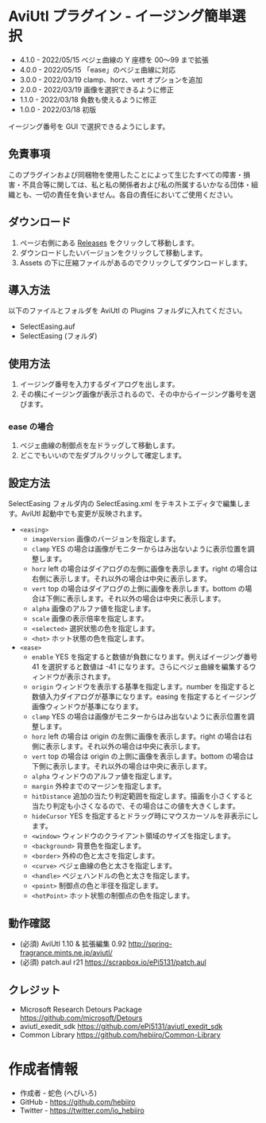 ﻿# AviUtl プラグイン - イージング簡単選択

* 4.1.0 - 2022/05/15 ベジェ曲線の Y 座標を 00～99 まで拡張
* 4.0.0 - 2022/05/15 「ease」のベジェ曲線に対応
* 3.0.0 - 2022/03/19 clamp、horz、vert オプションを追加
* 2.0.0 - 2022/03/19 画像を選択できるように修正
* 1.1.0 - 2022/03/18 負数も使えるように修正
* 1.0.0 - 2022/03/18 初版

イージング番号を GUI で選択できるようにします。

## 免責事項

このプラグインおよび同梱物を使用したことによって生じたすべての障害・損害・不具合等に関しては、私と私の関係者および私の所属するいかなる団体・組織とも、一切の責任を負いません。各自の責任においてご使用ください。

## ダウンロード

1. ページ右側にある [Releases](/../../releases) をクリックして移動します。
2. ダウンロードしたいバージョンをクリックして移動します。
3. Assets の下に圧縮ファイルがあるのでクリックしてダウンロードします。

## 導入方法

以下のファイルとフォルダを AviUtl の Plugins フォルダに入れてください。
* SelectEasing.auf
* SelectEasing (フォルダ)

## 使用方法

1. イージング番号を入力するダイアログを出します。
2. その横にイージング画像が表示されるので、その中からイージング番号を選びます。

### ease の場合

1. ベジェ曲線の制御点を左ドラッグして移動します。
2. どこでもいいので左ダブルクリックして確定します。

## 設定方法

SelectEasing フォルダ内の SelectEasing.xml をテキストエディタで編集します。AviUtl 起動中でも変更が反映されます。

* ```<easing>```
	* ```imageVersion``` 画像のバージョンを指定します。
	* ```clamp``` YES の場合は画像がモニターからはみ出ないように表示位置を調整します。
	* ```horz``` left の場合はダイアログの左側に画像を表示します。right の場合は右側に表示します。それ以外の場合は中央に表示します。
	* ```vert``` top の場合はダイアログの上側に画像を表示します。bottom の場合は下側に表示します。それ以外の場合は中央に表示します。
	* ```alpha``` 画像のアルファ値を指定します。
	* ```scale``` 画像の表示倍率を指定します。
	* ```<selected>``` 選択状態の色を指定します。
	* ```<hot>``` ホット状態の色を指定します。
* ```<ease>```
	* ```enable``` YES を指定すると数値が負数になります。例えばイージング番号 41 を選択すると数値は -41 になります。さらにベジェ曲線を編集するウィンドウが表示されます。
	* ```origin``` ウィンドウを表示する基準を指定します。number を指定すると数値入力ダイアログが基準になります。easing を指定するとイージング画像ウィンドウが基準になります。
	* ```clamp``` YES の場合は画像がモニターからはみ出ないように表示位置を調整します。
	* ```horz``` left の場合は origin の左側に画像を表示します。right の場合は右側に表示します。それ以外の場合は中央に表示します。
	* ```vert``` top の場合は origin の上側に画像を表示します。bottom の場合は下側に表示します。それ以外の場合は中央に表示します。
	* ```alpha``` ウィンドウのアルファ値を指定します。
	* ```margin``` 外枠までのマージンを指定します。
	* ```hitDistance``` 追加の当たり判定範囲を指定します。描画を小さくすると当たり判定も小さくなるので、その場合はこの値を大きくします。
	* ```hideCursor``` YES を指定するとドラッグ時にマウスカーソルを非表示にします。
	* ```<window>``` ウィンドウのクライアント領域のサイズを指定します。
	* ```<background>``` 背景色を指定します。
	* ```<border>``` 外枠の色と太さを指定します。
	* ```<curve>``` ベジェ曲線の色と太さを指定します。
	* ```<handle>``` ベジェハンドルの色と太さを指定します。
	* ```<point>``` 制御点の色と半径を指定します。
	* ```<hotPoint>``` ホット状態の制御点の色を指定します。

## 動作確認

* (必須) AviUtl 1.10 & 拡張編集 0.92 http://spring-fragrance.mints.ne.jp/aviutl/
* (必須) patch.aul r21 https://scrapbox.io/ePi5131/patch.aul

## クレジット

* Microsoft Research Detours Package https://github.com/microsoft/Detours
* aviutl_exedit_sdk https://github.com/ePi5131/aviutl_exedit_sdk
* Common Library https://github.com/hebiiro/Common-Library

# 作成者情報
 
* 作成者 - 蛇色 (へびいろ)
* GitHub - https://github.com/hebiiro
* Twitter - https://twitter.com/io_hebiiro
